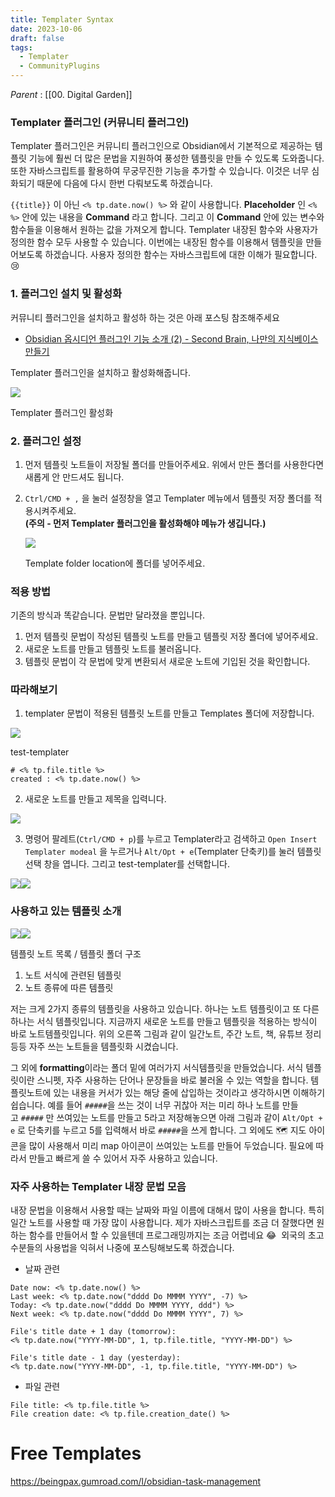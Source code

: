 ```yaml
---
title: Templater Syntax
date: 2023-10-06
draft: false
tags:
  - Templater
  - CommunityPlugins
---
```

*Parent* : [[00. Digital Garden]]

### **Templater 플러그인 (커뮤니티 플러그인)**

Templater 플러그인은 커뮤니티 플러그인으로 Obsidian에서 기본적으로 제공하는 템플릿 기능에 훨씬 더 많은 문법을 지원하여 풍성한 템플릿을 만들 수 있도록 도와줍니다. 또한 자바스크립트를 활용하여 무궁무진한 기능을 추가할 수 있습니다. 이것은 너무 심화되기 때문에 다음에 다시 한번 다뤄보도록 하겠습니다.

`{{title}}` 이 아닌 `<% tp.date.now() %>` 와 같이 사용합니다. **Placeholder** 인 `<% %>` 안에 있는 내용을 **Command** 라고 합니다. 그리고 이 **Command** 안에 있는 변수와 함수들을 이용해서 원하는 값을 가져오게 합니다. Templater 내장된 함수와 사용자가 정의한 함수 모두 사용할 수 있습니다. 이번에는 내장된 함수를 이용해서 템플릿을 만들어보도록 하겠습니다. 사용자 정의한 함수는 자바스크립트에 대한 이해가 필요합니다. 😢

### **1. 플러그인 설치 및 활성화**

커뮤니티 플러그인을 설치하고 활성하 하는 것은 아래 포스팅 참조해주세요

- [Obsidian 옵시디언 플러그인 기능 소개 (2) - Second Brain, 나만의 지식베이스 만들기](https://olait.tistory.com/11)

Templater 플러그인을 설치하고 활성화해줍니다. 

![](https://blog.kakaocdn.net/dn/b7lHrz/btrkJ5OiJ7L/kQaNw5g9g87iOdIczCncG0/img.png)

Templater 플러그인 활성화

### **2. 플러그인 설정**

1. 먼저 템플릿 노트들이 저장될 폴더를 만들어주세요. 위에서 만든 폴더를 사용한다면 새롭게 안 만드셔도 됩니다.
2. `Ctrl/CMD + ,` 을 눌러 설정창을 열고 Templater 메뉴에서 템플릿 저장 폴더를 적용시켜주세요.  
    __(주의 - 먼저 Templater 플러그인을 활성화해야 메뉴가 생깁니다.)__
    
    ![](https://blog.kakaocdn.net/dn/bzLEZr/btrkG3jYqb5/IeEcfgYerI7nnFt2UAykG0/img.png)
    
    Template folder location에 폴더를 넣어주세요.
    

### **적용 방법**

기존의 방식과 똑같습니다. 문법만 달라졌을 뿐입니다.

1. 먼저 템플릿 문법이 작성된 템플릿 노트를 만들고 템플릿 저장 폴더에 넣어주세요.
2. 새로운 노트를 만들고 템플릿 노트를 불러옵니다.
3. 템플릿 문법이 각 문법에 맞게 변환되서 새로운 노트에 기입된 것을 확인합니다.

### **따라해보기**

1. templater 문법이 적용된 템플릿 노트를 만들고 Templates 폴더에 저장합니다.

![](https://blog.kakaocdn.net/dn/b9OqjW/btrkJlKCXg6/2ZABKB9FJrM3l80TSZ7Z71/img.png)

test-templater

```
# <% tp.file.title %>
created : <% tp.date.now() %>
```

2. 새로운 노트를 만들고 제목을 입력니다.

![](https://blog.kakaocdn.net/dn/YuPZz/btrkLlb7MI4/6owmFeVNCFekUJRafBCfpK/img.png)

3. 명령어 팔레트(`Ctrl/CMD + p`)를 누르고 Templater라고 검색하고 `Open Insert Templater modeal` 을 누르거나 `Alt/Opt + e`(Templater 단축키)를 눌러 템플릿 선택 창을 엽니다. 그리고 test-templater를 선택합니다. 

![](https://blog.kakaocdn.net/dn/rpJ9J/btrkK60wf0r/IuHeiBqmOSlzjdMFsD0Qbk/img.png)![](https://blog.kakaocdn.net/dn/cdyDlI/btrkOkKWz9f/Mb9QPwOkixroZyntcqd6V1/img.png)

### **사용하고 있는 템플릿 소개**

![](https://blog.kakaocdn.net/dn/AkP8b/btrkIPFdOGT/tKiuYqPO7D5g5Evkgme590/img.png)![](https://blog.kakaocdn.net/dn/brQqlQ/btrkHoByR6m/TKKyE3ZoP5KRkExKjVgBvK/img.png)

템플릿 노트 목록 / 템플릿 폴더 구조

1. 노트 서식에 관련된 템플릿
2. 노트 종류에 따른 템플릿

저는 크게 2가지 종류의 템플릿을 사용하고 있습니다. 하나는 노트 템플릿이고 또 다른 하나는 서식 템플릿입니다. 지금까지 새로운 노트를 만들고 템플릿을 적용하는 방식이 바로 노트템플릿입니다. 위의 오른쪽 그림과 같이 일간노트, 주간 노트, 책, 유튜브 정리 등등 자주 쓰는 노트들을 템플릿화 시켰습니다.

그 외에 **formatting**이라는 폴더 밑에 여러가지 서식템플릿을 만들었습니다. 서식 템플릿이란 스니펫, 자주 사용하는 단어나 문장들을 바로 불러올 수 있는 역할을 합니다. 템플릿노트에 있는 내용을 커서가 있는 해당 줄에 삽입하는 것이라고 생각하시면 이해하기 쉽습니다. 예를 들어 `#####`을 쓰는 것이 너무 귀찮아 저는 미리 하나 노트를 만들고 `#####` 만 쓰여있는 노트를 만들고 5라고 저장해놓으면 아래 그림과 같이 `Alt/Opt + e` 로 단축키를 누르고 5를 입력해서 바로 `#####`을 쓰게 합니다. 그 외에도 🗺 지도 아이콘을 많이 사용해서 미리 map 아이콘이 쓰여있는 노트를 만들어 두었습니다. 필요에 따라서 만들고 빠르게 쓸 수 있어서 자주 사용하고 있습니다.

### **자주 사용하는 Templater 내장 문법 모음**

내장 문법을 이용해서 사용할 때는 날짜와 파일 이름에 대해서 많이 사용을 합니다. 특히 일간 노트를 사용할 때 가장 많이 사용합니다. 제가 자바스크립트를 조금 더 잘했다면 원하는 함수를 만들어서 할 수 있을텐데 프로그래밍까지는 조금 어렵네요 😂  외국의 초고수분들의 사용법을 익혀서 나중에 포스팅해보도록 하겠습니다. 

- 날짜 관련

```
Date now: <% tp.date.now() %>
Last week: <% tp.date.now("dddd Do MMMM YYYY", -7) %>
Today: <% tp.date.now("dddd Do MMMM YYYY, ddd") %>
Next week: <% tp.date.now("dddd Do MMMM YYYY", 7) %>

File's title date + 1 day (tomorrow):
<% tp.date.now("YYYY-MM-DD", 1, tp.file.title, "YYYY-MM-DD") %>

File's title date - 1 day (yesterday):
<% tp.date.now("YYYY-MM-DD", -1, tp.file.title, "YYYY-MM-DD") %>
```

- 파일 관련

```
File title: <% tp.file.title %>
File creation date: <% tp.file.creation_date() %>
```


# Free Templates
https://beingpax.gumroad.com/l/obsidian-task-management